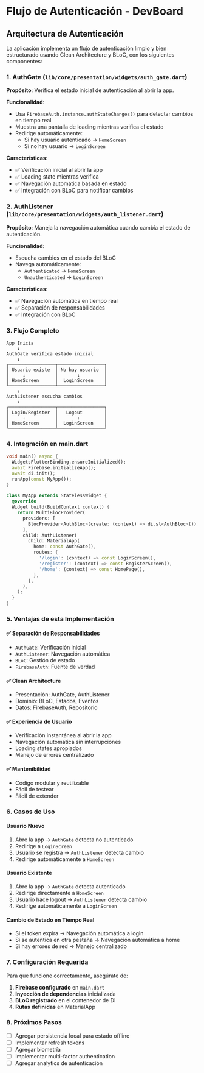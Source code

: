 # Flujo de Autenticación - DevBoard

## Arquitectura de Autenticación

La aplicación implementa un flujo de autenticación limpio y bien estructurado usando Clean Architecture y BLoC, con los siguientes componentes:

### 1. AuthGate (`lib/core/presentation/widgets/auth_gate.dart`)

**Propósito**: Verifica el estado inicial de autenticación al abrir la app.

**Funcionalidad**:
- Usa `FirebaseAuth.instance.authStateChanges()` para detectar cambios en tiempo real
- Muestra una pantalla de loading mientras verifica el estado
- Redirige automáticamente:
  - Si hay usuario autenticado → `HomeScreen`
  - Si no hay usuario → `LoginScreen`

**Características**:
- ✅ Verificación inicial al abrir la app
- ✅ Loading state mientras verifica
- ✅ Navegación automática basada en estado
- ✅ Integración con BLoC para notificar cambios

### 2. AuthListener (`lib/core/presentation/widgets/auth_listener.dart`)

**Propósito**: Maneja la navegación automática cuando cambia el estado de autenticación.

**Funcionalidad**:
- Escucha cambios en el estado del BLoC
- Navega automáticamente:
  - `Authenticated` → `HomeScreen`
  - `Unauthenticated` → `LoginScreen`

**Características**:
- ✅ Navegación automática en tiempo real
- ✅ Separación de responsabilidades
- ✅ Integración con BLoC

### 3. Flujo Completo

```
App Inicia
    ↓
AuthGate verifica estado inicial
    ↓
┌─────────────────┬─────────────────┐
│ Usuario existe  │ No hay usuario  │
│     ↓           │       ↓         │
│ HomeScreen      │  LoginScreen    │
└─────────────────┴─────────────────┘
    ↓
AuthListener escucha cambios
    ↓
┌─────────────────┬─────────────────┐
│ Login/Register  │   Logout        │
│     ↓           │       ↓         │
│ HomeScreen      │  LoginScreen    │
└─────────────────┴─────────────────┘
```

### 4. Integración en main.dart

```dart
void main() async {
  WidgetsFlutterBinding.ensureInitialized();
  await Firebase.initializeApp();
  await di.init();
  runApp(const MyApp());
}

class MyApp extends StatelessWidget {
  @override
  Widget build(BuildContext context) {
    return MultiBlocProvider(
      providers: [
        BlocProvider<AuthBloc>(create: (context) => di.sl<AuthBloc>()),
      ],
      child: AuthListener(
        child: MaterialApp(
          home: const AuthGate(),
          routes: {
            '/login': (context) => const LoginScreen(),
            '/register': (context) => const RegisterScreen(),
            '/home': (context) => const HomePage(),
          },
        ),
      ),
    );
  }
}
```

### 5. Ventajas de esta Implementación

#### ✅ **Separación de Responsabilidades**
- `AuthGate`: Verificación inicial
- `AuthListener`: Navegación automática
- `BLoC`: Gestión de estado
- `FirebaseAuth`: Fuente de verdad

#### ✅ **Clean Architecture**
- Presentación: AuthGate, AuthListener
- Dominio: BLoC, Estados, Eventos
- Datos: FirebaseAuth, Repositorio

#### ✅ **Experiencia de Usuario**
- Verificación instantánea al abrir la app
- Navegación automática sin interrupciones
- Loading states apropiados
- Manejo de errores centralizado

#### ✅ **Mantenibilidad**
- Código modular y reutilizable
- Fácil de testear
- Fácil de extender

### 6. Casos de Uso

#### **Usuario Nuevo**
1. Abre la app → `AuthGate` detecta no autenticado
2. Redirige a `LoginScreen`
3. Usuario se registra → `AuthListener` detecta cambio
4. Redirige automáticamente a `HomeScreen`

#### **Usuario Existente**
1. Abre la app → `AuthGate` detecta autenticado
2. Redirige directamente a `HomeScreen`
3. Usuario hace logout → `AuthListener` detecta cambio
4. Redirige automáticamente a `LoginScreen`

#### **Cambio de Estado en Tiempo Real**
- Si el token expira → Navegación automática a login
- Si se autentica en otra pestaña → Navegación automática a home
- Si hay errores de red → Manejo centralizado

### 7. Configuración Requerida

Para que funcione correctamente, asegúrate de:

1. **Firebase configurado** en `main.dart`
2. **Inyección de dependencias** inicializada
3. **BLoC registrado** en el contenedor de DI
4. **Rutas definidas** en MaterialApp

### 8. Próximos Pasos

- [ ] Agregar persistencia local para estado offline
- [ ] Implementar refresh tokens
- [ ] Agregar biometría
- [ ] Implementar multi-factor authentication
- [ ] Agregar analytics de autenticación 